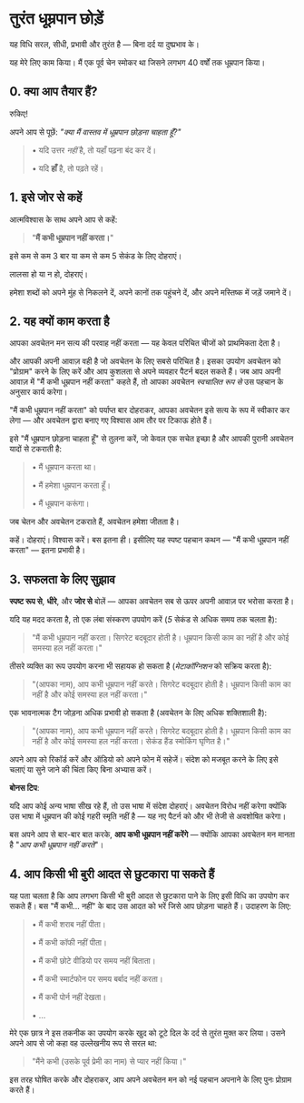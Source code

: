 # तुरंत धूम्रपान छोड़ें

यह विधि सरल, सीधी, प्रभावी और तुरंत है — बिना दर्द या दुष्प्रभाव के।

यह मेरे लिए काम किया। मैं एक पूर्व चेन स्मोकर था जिसने लगभग 40 वर्षों तक धूम्रपान किया।

## 0. क्या आप तैयार हैं?

रुकिए!

अपने आप से पूछें: *"क्या मैं वास्तव में धूम्रपान छोड़ना चाहता हूँ?"*

> • यदि उत्तर *नहीं* है, तो यहाँ पढ़ना बंद कर दें।
>
> • यदि **हाँ** है, तो पढ़ते रहें।

## 1. इसे जोर से कहें

आत्मविश्वास के साथ अपने आप से कहें:

> "**मैं कभी धूम्रपान नहीं करता।**"

इसे कम से कम 3 बार या कम से कम 5 सेकंड के लिए दोहराएं।

लालसा हो या न हो, दोहराएं।

हमेशा शब्दों को अपने मुंह से निकलने दें, अपने कानों तक पहुंचने दें, और अपने मस्तिष्क में जड़ें जमाने दें।

## 2. यह क्यों काम करता है

आपका अवचेतन मन सत्य की परवाह नहीं करता — यह केवल परिचित चीजों को प्राथमिकता देता है।

और आपकी अपनी आवाज़ वही है जो अवचेतन के लिए सबसे परिचित है। इसका उपयोग अवचेतन को "प्रोग्राम" करने के लिए करें और आप कुशलता से अपने व्यवहार पैटर्न बदल सकते हैं। जब आप अपनी आवाज़ में "मैं कभी धूम्रपान नहीं करता" कहते हैं, तो आपका अवचेतन *स्वचालित रूप से* उस पहचान के अनुसार कार्य करेगा।

"मैं कभी धूम्रपान नहीं करता" को पर्याप्त बार दोहराकर, आपका अवचेतन इसे सत्य के रूप में स्वीकार कर लेगा — और अवचेतन द्वारा बनाए गए विश्वास आम तौर पर टिकाऊ होते हैं।

इसे "मैं धूम्रपान छोड़ना चाहता हूँ" से तुलना करें, जो केवल एक सचेत इच्छा है और आपकी पुरानी अवचेतन यादों से टकराती है:

> • मैं धूम्रपान करता था।
>
> • मैं हमेशा धूम्रपान करता हूँ।
>
> • मैं धूम्रपान करूंगा।

जब चेतन और अवचेतन टकराते हैं, अवचेतन हमेशा जीतता है।

कहें। दोहराएं। विश्वास करें। बस इतना ही। इसीलिए यह स्पष्ट पहचान कथन — "मैं कभी धूम्रपान नहीं करता" — इतना प्रभावी है।

## 3. सफलता के लिए सुझाव

**स्पष्ट रूप से**, **धीरे**, और **जोर से** बोलें — आपका अवचेतन सब से ऊपर अपनी आवाज़ पर भरोसा करता है।

यदि यह मदद करता है, तो एक लंबा संस्करण उपयोग करें (*5* सेकंड से अधिक समय तक चलता है):

> "मैं कभी धूम्रपान नहीं करता। सिगरेट बदबूदार होती है। धूम्रपान किसी काम का नहीं है और कोई समस्या हल नहीं करता।"

तीसरे व्यक्ति का रूप उपयोग करना भी सहायक हो सकता है (*मेटाकॉग्निशन* को सक्रिय करता है):

> "(आपका नाम), आप कभी धूम्रपान नहीं करते। सिगरेट बदबूदार होती है। धूम्रपान किसी काम का नहीं है और कोई समस्या हल नहीं करता।"

एक भावनात्मक टैग जोड़ना अधिक प्रभावी हो सकता है (अवचेतन के लिए अधिक शक्तिशाली है):

> "(आपका नाम), आप कभी धूम्रपान नहीं करते। सिगरेट बदबूदार होती है। धूम्रपान किसी काम का नहीं है और कोई समस्या हल नहीं करता। सेकंड हैंड स्मोकिंग घृणित है।"

अपने आप को रिकॉर्ड करें और ऑडियो को अपने फोन में सहेजें। संदेश को मजबूत करने के लिए इसे चलाएं या सुने जाने की चिंता किए बिना अभ्यास करें।

**बोनस टिप**:

यदि आप कोई अन्य भाषा सीख रहे हैं, तो उस भाषा में संदेश दोहराएं। अवचेतन विरोध नहीं करेगा क्योंकि उस भाषा में धूम्रपान की कोई गहरी स्मृति नहीं है — यह नए पैटर्न को और भी तेजी से अवशोषित करेगा।

बस अपने आप से बार-बार बात करके, **आप कभी धूम्रपान नहीं करेंगे** — क्योंकि आपका अवचेतन मन मानता है "*आप कभी धूम्रपान नहीं करते*"।

## 4. आप किसी भी बुरी आदत से छुटकारा पा सकते हैं

यह पता चलता है कि आप लगभग किसी भी बुरी आदत से छुटकारा पाने के लिए इसी विधि का उपयोग कर सकते हैं। बस "मैं कभी... नहीं" के बाद उस आदत को भरें जिसे आप छोड़ना चाहते हैं। उदाहरण के लिए:

> • मैं कभी शराब नहीं पीता।
>
> • मैं कभी कॉफी नहीं पीता।
>
> • मैं कभी छोटे वीडियो पर समय नहीं बिताता।
>
> • मैं कभी स्मार्टफोन पर समय बर्बाद नहीं करता।
>
> • मैं कभी पोर्न नहीं देखता।
>
> • …

मेरे एक छात्र ने इस तकनीक का उपयोग करके खुद को टूटे दिल के दर्द से तुरंत मुक्त कर लिया। उसने अपने आप से जो कहा वह उल्लेखनीय रूप से सरल था:

> "मैंने कभी (उसके पूर्व प्रेमी का नाम) से प्यार नहीं किया।"

इस तरह घोषित करके और दोहराकर, आप अपने अवचेतन मन को नई पहचान अपनाने के लिए पुनः प्रोग्राम करते हैं।
